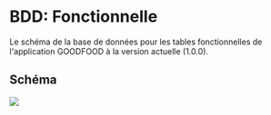 # BDD: Fonctionnelle

Le schéma de la base de données pour les tables fonctionnelles de l'application GOODFOOD à la version actuelle (1.0.0).

## Schéma

<a href="../../imgs/goodfood_V1_UML_1.png">
    <img src="../../imgs/goodfood_V1_UML_1.png">
</a>